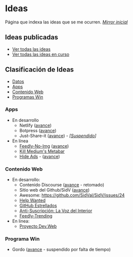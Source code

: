 # Ideas

Página que indexa las ideas que se me ocurren. [_Mirror inicial_](https://github.com/SidVal/SidV/issues/20#issue-250702793)

## Ideas publicadas

* [Ver todas las ideas](https://github.com/search?utf8=%E2%9C%93&q=is%3Aissue+author%3ASidVal+label%3Aideas&type=)
* [Ver todas las ideas en curso](https://github.com/search?utf8=%E2%9C%93&q=is%3Aopen+is%3Aissue+author%3ASidVal+label%3Aideas&type=)

## Clasificación de Ideas

* [Datos](/ideas/datos)
* [Apps](#apps)
* [Contenido Web](#contenido-web)
* [Programas Win](#programas-win)

### Apps

- En desarrollo
  - Netlify ([avance](https://github.com/SidVal/SidV/issues/11))
  - Botpress ([avance](https://github.com/SidVal/SidV/issues/13)) 
  - Just-Share-it ([avance](https://github.com/SidVal/SidV/issues/25)) - _[[Suspendido](https://github.com/SidVal/SidV/issues/25#event-1644176052)]_
- En línea
  - [Feedly-No-Img](https://sidval.github.io/feedly-no-img/) ([avance](https://github.com/SidVal/SidV/issues/22))
  - [Kill Medium's Metabar](https://sidval.github.io/kill-metabar-maximized/)
  - [Hide Ads](https://sidval.github.io/hide-ads/) - ([avance](https://github.com/SidVal/hide-ads/issues/1))


### Contenido Web

- En desarrollo:
  * Contenido Discourse ([avance](https://github.com/SidVal/SidV/issues/14) - retomado)
  * Sitio web del Github/SidV ([avance](https://github.com/SidVal/SidV/issues/23))
  * Awesome: https://github.com/SidVal/SidV/issues/24
  * [Help Wanted](https://github.com/SidVal/SidV/issues/20#issuecomment-390309297)
  * [GitHub Estrellados](https://github.com/SidVal/SidV/issues/20#issuecomment-391838514)
  * [Anti-Suscripción: La Voz del Interior](https://github.com/SidVal/SidV/issues/27)
  * [Feedly-Trending](https://github.com/SidVal/SidV/issues/34)
- En linea:
  * [Proyecto Dev.Web](https://sidval.github.io/dev.web)


### Programa Win

* Gordo ([avance](https://github.com/SidVal/SidV/issues/19) - suspendido por falta de tiempo)



